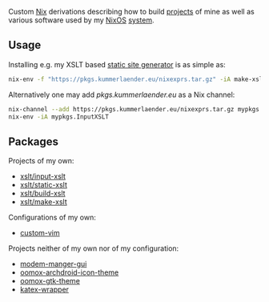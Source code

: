 Custom [Nix](https://nixos.org/nix/) derivations describing how to build [projects](https://tree.kummerlaender.eu/projects) of mine as well as various software used by my [NixOS](https://code.kummerlaender.eu/adrian/nixos_system) [system](https://code.kummerlaender.eu/adrian/nixos_home).

## Usage

Installing e.g. my XSLT based [static site generator](https://tree.kummerlaender.eu/projects/xslt) is as simple as:

```sh
nix-env -f "https://pkgs.kummerlaender.eu/nixexprs.tar.gz" -iA make-xslt
```

Alternatively one may add _pkgs.kummerlaender.eu_ as a Nix channel:

```sh
nix-channel --add https://pkgs.kummerlaender.eu/nixexprs.tar.gz mypkgs
nix-env -iA mypkgs.InputXSLT
```

## Packages

Projects of my own:

* [xslt/input-xslt](http://tree.kummerlaender.eu/projects/xslt/input_xslt/)
* [xslt/static-xslt](http://tree.kummerlaender.eu/projects/xslt/static_xslt/)
* [xslt/build-xslt](http://tree.kummerlaender.eu/projects/xslt/build_xslt/)
* [xslt/make-xslt](https://code.kummerlaender.eu/adrian/pkgs/src/branch/master/pkgs/xslt/make-xslt/default.nix)

Configurations of my own:

* [custom-vim](https://code.kummerlaender.eu/adrian/pkgs/src/branch/master/pkgs/custom-vim)

Projects neither of my own nor of my configuration:

* [modem-manger-gui](https://linuxonly.ru/page/modem-manager-gui)
* [oomox-archdroid-icon-theme](https://github.com/themix-project/oomox)
* [oomox-gtk-theme](https://github.com/themix-project/oomox)
* [katex-wrapper](https://code.kummerlaender.eu/adrian/pkgs/src/branch/master/pkgs/katex-wrapper/default.nix)
